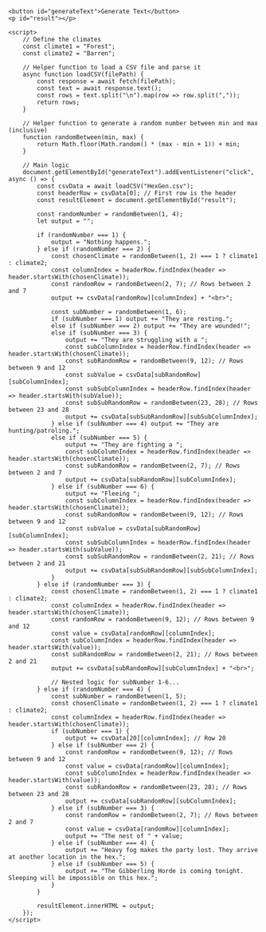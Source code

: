  <head>
  <title>Fantasy Land Generator</title>
  </head>
  
    <button id="generateText">Generate Text</button>
    <p id="result"></p>

    <script>
        // Define the climates
        const climate1 = "Forest";
        const climate2 = "Barren";

        // Helper function to load a CSV file and parse it
        async function loadCSV(filePath) {
            const response = await fetch(filePath);
            const text = await response.text();
            const rows = text.split("\n").map(row => row.split(","));
            return rows;
        }

        // Helper function to generate a random number between min and max (inclusive)
        function randomBetween(min, max) {
            return Math.floor(Math.random() * (max - min + 1)) + min;
        }

        // Main logic
        document.getElementById("generateText").addEventListener("click", async () => {
            const csvData = await loadCSV("HexGen.csv");
            const headerRow = csvData[0]; // First row is the header
            const resultElement = document.getElementById("result");

            const randomNumber = randomBetween(1, 4);
            let output = "";

            if (randomNumber === 1) {
                output = "Nothing happens.";
            } else if (randomNumber === 2) {
                const chosenClimate = randomBetween(1, 2) === 1 ? climate1 : climate2;
                const columnIndex = headerRow.findIndex(header => header.startsWith(chosenClimate));
                const randomRow = randomBetween(2, 7); // Rows between 2 and 7
                output += csvData[randomRow][columnIndex] + "<br>";

                const subNumber = randomBetween(1, 6);
                if (subNumber === 1) output += "They are resting.";
                else if (subNumber === 2) output += "They are wounded!";
                else if (subNumber === 3) {
                    output += "They are struggling with a ";
                    const subColumnIndex = headerRow.findIndex(header => header.startsWith(chosenClimate));
                    const subRandomRow = randomBetween(9, 12); // Rows between 9 and 12
                    const subValue = csvData[subRandomRow][subColumnIndex];
                    const subSubColumnIndex = headerRow.findIndex(header => header.startsWith(subValue));
                    const subSubRandomRow = randomBetween(23, 28); // Rows between 23 and 28
                    output += csvData[subSubRandomRow][subSubColumnIndex];
                } else if (subNumber === 4) output += "They are hunting/patroling.";
                else if (subNumber === 5) {
                    output += "They are fighting a ";
                    const subColumnIndex = headerRow.findIndex(header => header.startsWith(chosenClimate));
                    const subRandomRow = randomBetween(2, 7); // Rows between 2 and 7
                    output += csvData[subRandomRow][subColumnIndex];
                } else if (subNumber === 6) {
                    output += "Fleeing ";
                    const subColumnIndex = headerRow.findIndex(header => header.startsWith(chosenClimate));
                    const subRandomRow = randomBetween(9, 12); // Rows between 9 and 12
                    const subValue = csvData[subRandomRow][subColumnIndex];
                    const subSubColumnIndex = headerRow.findIndex(header => header.startsWith(subValue));
                    const subSubRandomRow = randomBetween(2, 21); // Rows between 2 and 21
                    output += csvData[subSubRandomRow][subSubColumnIndex];
                }
            } else if (randomNumber === 3) {
                const chosenClimate = randomBetween(1, 2) === 1 ? climate1 : climate2;
                const columnIndex = headerRow.findIndex(header => header.startsWith(chosenClimate));
                const randomRow = randomBetween(9, 12); // Rows between 9 and 12
                const value = csvData[randomRow][columnIndex];
                const subColumnIndex = headerRow.findIndex(header => header.startsWith(value));
                const subRandomRow = randomBetween(2, 21); // Rows between 2 and 21
                output += csvData[subRandomRow][subColumnIndex] + "<br>";

                // Nested logic for subNumber 1-6...
            } else if (randomNumber === 4) {
                const subNumber = randomBetween(1, 5);
                const chosenClimate = randomBetween(1, 2) === 1 ? climate1 : climate2;
                const columnIndex = headerRow.findIndex(header => header.startsWith(chosenClimate));
                if (subNumber === 1) {
                    output += csvData[20][columnIndex]; // Row 20
                } else if (subNumber === 2) {
                    const randomRow = randomBetween(9, 12); // Rows between 9 and 12
                    const value = csvData[randomRow][columnIndex];
                    const subColumnIndex = headerRow.findIndex(header => header.startsWith(value));
                    const subRandomRow = randomBetween(23, 28); // Rows between 23 and 28
                    output += csvData[subRandomRow][subColumnIndex];
                } else if (subNumber === 3) {
                    const randomRow = randomBetween(2, 7); // Rows between 2 and 7
                    const value = csvData[randomRow][columnIndex];
                    output += "The nest of " + value;
                } else if (subNumber === 4) {
                    output += "Heavy fog makes the party lost. They arrive at another location in the hex.";
                } else if (subNumber === 5) {
                    output += "The Gibberling Horde is coming tonight. Sleeping will be impossible on this hex.";
                }
            }

            resultElement.innerHTML = output;
        });
    </script>

